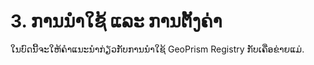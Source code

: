 # 3. ການນໍາໃຊ້ ແລະ ການຕັ້ງຄ່າ

ໃນບົດນີ້ຈະໃຫ້ຄໍາແນະນໍາກ່ຽວກັບການນໍາໃຊ້ GeoPrism Registry ກັບເຄື່ອຂ່າຍແມ່.
